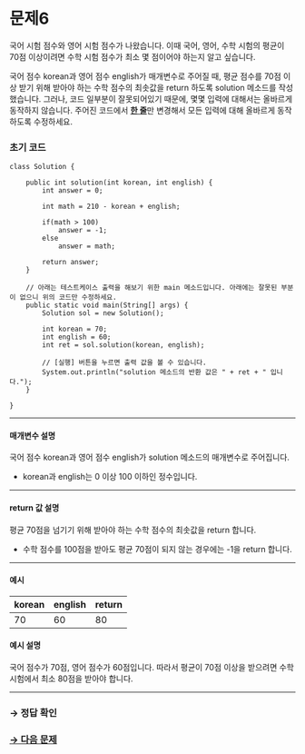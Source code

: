 # 문제6

국어 시험 점수와 영어 시험 점수가 나왔습니다. 이때 국어, 영어, 수학 시험의 평균이 70점 이상이려면 수학 시험 점수가 최소 몇 점이어야 하는지 알고 싶습니다.

국어 점수 korean과 영어 점수 english가 매개변수로 주어질 때, 평균 점수를 70점 이상 받기 위해 받아야 하는 수학 점수의 최솟값을 return 하도록 solution 메소드를 작성했습니다. 그러나, 코드 일부분이 잘못되어있기 때문에, 몇몇 입력에 대해서는 올바르게 동작하지 않습니다. 주어진 코드에서 <u>**한 줄**</u>만 변경해서 모든 입력에 대해 올바르게 동작하도록 수정하세요.

### 초기 코드

```
class Solution {

    public int solution(int korean, int english) {
        int answer = 0;
        
        int math = 210 - korean + english;
        
        if(math > 100)
            answer = -1;
        else
            answer = math;
        
        return answer;
    }
    
    // 아래는 테스트케이스 출력을 해보기 위한 main 메소드입니다. 아래에는 잘못된 부분이 없으니 위의 코드만 수정하세요.
    public static void main(String[] args) {
        Solution sol = new Solution();

        int korean = 70;
        int english = 60;
        int ret = sol.solution(korean, english);
        
        // [실행] 버튼을 누르면 출력 값을 볼 수 있습니다.
        System.out.println("solution 메소드의 반환 값은 " + ret + " 입니다.");
    }
    
}
```

---

#### 매개변수 설명
국어 점수 korean과 영어 점수 english가 solution 메소드의 매개변수로 주어집니다.

* korean과 english는 0 이상 100 이하인 정수입니다.

---

#### return 값 설명
평균 70점을 넘기기 위해 받아야 하는 수학 점수의 최솟값을 return 합니다.

* 수학 점수를 100점을 받아도 평균 70점이 되지 않는 경우에는 -1을 return 합니다.

---

#### 예시

| korean | english | return |
|--------|---------|--------|
| 70 	| 60  	| 80 	|

#### 예시 설명

국어 점수가 70점, 영어 점수가 60점입니다. 따라서 평균이 70점 이상을 받으려면 수학 시험에서 최소 80점을 받아야 합니다.

---

### → 정답 확인

### [→ 다음 문제](https://github.com/tnehf18/cosPro/blob/main/java/ex_2nd/ex_2nd_05/no_07/desc_07.md "cosPro 2급 Java 5차 7번 문제")
